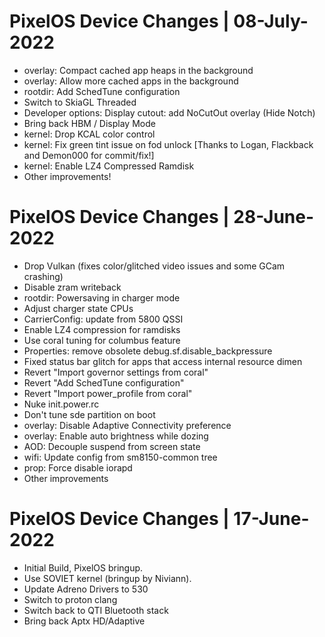 # PixelOS Device Changes | 08-July-2022
- overlay: Compact cached app heaps in the background
- overlay: Allow more cached apps in the background
- rootdir: Add SchedTune configuration
- Switch to SkiaGL Threaded
- Developer options: Display cutout: add NoCutOut overlay (Hide Notch)
- Bring back HBM / Display Mode
- kernel: Drop KCAL color control
- kernel: Fix green tint issue on fod unlock [Thanks to Logan, Flackback and Demon000 for commit/fix!]
- kernel: Enable LZ4 Compressed Ramdisk
- Other improvements!

# PixelOS Device Changes | 28-June-2022
- Drop Vulkan (fixes color/glitched video issues and some GCam crashing)
- Disable zram writeback 
- rootdir: Powersaving in charger mode
- Adjust charger state CPUs
- CarrierConfig: update from 5800 QSSI
- Enable LZ4 compression for ramdisks
- Use coral tuning for columbus feature
- Properties: remove obsolete debug.sf.disable_backpressure
- Fixed status bar glitch for apps that access internal resource dimen
- Revert "Import governor settings from coral"
- Revert "Add SchedTune configuration"
- Revert "Import power_profile from coral"
- Nuke init.power.rc
- Don't tune sde partition on boot
- overlay: Disable Adaptive Connectivity preference
- overlay: Enable auto brightness while dozing
- AOD: Decouple suspend from screen state
- wifi: Update config from sm8150-common tree 
- prop: Force disable iorapd
- Other improvements

# PixelOS Device Changes | 17-June-2022
- Initial Build, PixelOS bringup.
- Use SOVIET kernel (bringup by Niviann).
- Update Adreno Drivers to 530
- Switch to proton clang
- Switch back to QTI Bluetooth stack
- Bring back Aptx HD/Adaptive

